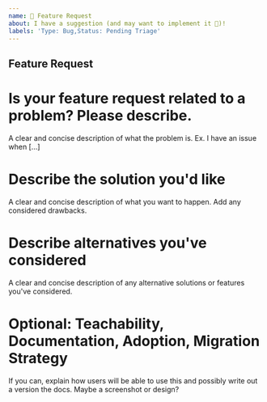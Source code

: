 ```yaml
---
name: 🚀 Feature Request
about: I have a suggestion (and may want to implement it 🙂)!
labels: 'Type: Bug,Status: Pending Triage'
---
```


## Feature Request

# Is your feature request related to a problem? Please describe.
A clear and concise description of what the problem is. Ex. I have an issue when [...]

# Describe the solution you'd like
A clear and concise description of what you want to happen. Add any considered drawbacks.

# Describe alternatives you've considered
A clear and concise description of any alternative solutions or features you've considered.

# Optional: Teachability, Documentation, Adoption, Migration Strategy
If you can, explain how users will be able to use this and possibly write out a version the docs.
Maybe a screenshot or design?